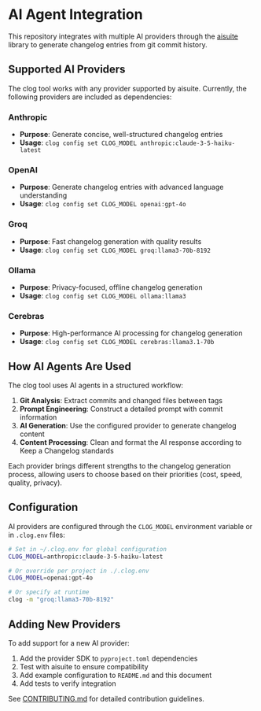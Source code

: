 # AI Agent Integration

This repository integrates with multiple AI providers through the [aisuite](https://github.com/mikep/aisuite) library to generate changelog entries from git commit history.

## Supported AI Providers

The clog tool works with any provider supported by aisuite. Currently, the following providers are included as dependencies:

### Anthropic

- **Purpose**: Generate concise, well-structured changelog entries
- **Usage**: `clog config set CLOG_MODEL anthropic:claude-3-5-haiku-latest`

### OpenAI

- **Purpose**: Generate changelog entries with advanced language understanding
- **Usage**: `clog config set CLOG_MODEL openai:gpt-4o`

### Groq

- **Purpose**: Fast changelog generation with quality results
- **Usage**: `clog config set CLOG_MODEL groq:llama3-70b-8192`

### Ollama

- **Purpose**: Privacy-focused, offline changelog generation
- **Usage**: `clog config set CLOG_MODEL ollama:llama3`

### Cerebras

- **Purpose**: High-performance AI processing for changelog generation
- **Usage**: `clog config set CLOG_MODEL cerebras:llama3.1-70b`

## How AI Agents Are Used

The clog tool uses AI agents in a structured workflow:

1. **Git Analysis**: Extract commits and changed files between tags
2. **Prompt Engineering**: Construct a detailed prompt with commit information
3. **AI Generation**: Use the configured provider to generate changelog content
4. **Content Processing**: Clean and format the AI response according to Keep a Changelog standards

Each provider brings different strengths to the changelog generation process, allowing users to choose based on their priorities (cost, speed, quality, privacy).

## Configuration

AI providers are configured through the `CLOG_MODEL` environment variable or in `.clog.env` files:

```bash
# Set in ~/.clog.env for global configuration
CLOG_MODEL=anthropic:claude-3-5-haiku-latest

# Or override per project in ./.clog.env
CLOG_MODEL=openai:gpt-4o

# Or specify at runtime
clog -m "groq:llama3-70b-8192"
```

## Adding New Providers

To add support for a new AI provider:

1. Add the provider SDK to `pyproject.toml` dependencies
2. Test with aisuite to ensure compatibility
3. Add example configuration to `README.md` and this document
4. Add tests to verify integration

See [CONTRIBUTING.md](CONTRIBUTING.md) for detailed contribution guidelines.
